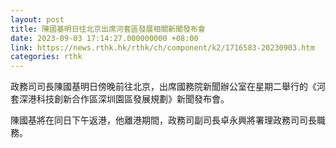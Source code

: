 ```yaml
---
layout: post
title: 陳國基明日往北京出席河套區發展相關新聞發布會
date: 2023-09-03 17:14:27.000000000 +08:00
link: https://news.rthk.hk/rthk/ch/component/k2/1716583-20230903.htm
categories: rthk
---
```


政務司司長陳國基明日傍晚前往北京，出席國務院新聞辦公室在星期二舉行的《河套深港科技創新合作區深圳園區發展規劃》新聞發布會。

陳國基將在同日下午返港，他離港期間，政務司副司長卓永興將署理政務司司長職務。
